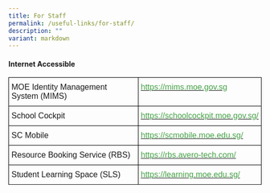 ```yaml
---
title: For Staff
permalink: /useful-links/for-staff/
description: ""
variant: markdown
---
```

#### Internet Accessible
<style type="text/css">
.tg  {border-collapse:collapse;border-spacing:0;}
.tg td{border-color:black;border-style:solid;border-width:1px;font-family:Arial, sans-serif;font-size:16px;
  overflow:hidden;padding:10px 5px;word-break:normal;}
.tg th{border-color:black;border-style:solid;border-width:1px;font-family:Arial, sans-serif;font-size:16px;
  font-weight:normal;overflow:hidden;padding:10px 5px;word-break:normal;}
.tg .tg-cly1{text-align:left;vertical-align:middle}
.tg .tg-corx{color:#46A247;text-align:left;vertical-align:top}
</style>
<table class="tg">
<thead>
  <tr>
    <th class="tg-cly1">MOE Identity Management System (MIMS)</th>
    <th class="tg-corx"><a href="https://mims.moe.gov.sg"><span style="text-decoration:none;color:#46A247">https://mims.moe.gov.sg</span></a></th>
  </tr>
</thead>
<tbody>
  <tr>
    <th class="tg-cly1">School Cockpit</th>
    <th class="tg-corx"><a href="https://schoolcockpit.moe.gov.sg/"><span style="text-decoration:none;color:#46A247">https://schoolcockpit.moe.gov.sg/</span></a></th>
  </tr>	
	<tr>
    <td class="tg-cly1">SC Mobile</td>
    <td class="tg-corx"><a href="https://scmobile.moe.edu.sg/"><span style="text-decoration:none;color:#46A247">https://scmobile.moe.edu.sg/</span></a></td>
  </tr>
	<tr>
    <td class="tg-cly1">Resource Booking Service (RBS)</td>
    <td class="tg-corx"><a href="https://rbs.avero-tech.com/"><span style="text-decoration:none;color:#46A247">https://rbs.avero-tech.com/</span></a></td>
  </tr>
  <tr>
    <td class="tg-cly1">Student Learning Space (SLS)</td>
    <td class="tg-corx"><a href="https://learning.moe.edu.sg/"><span style="text-decoration:none;color:#46A247">https://learning.moe.edu.sg/</span></a></td>
  </tr>
	<tr>
  </tr>
</tbody>
</table>